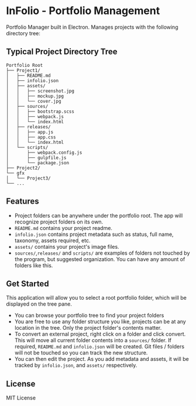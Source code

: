 # InFolio - Portfolio Management

Portfolio Manager built in Electron. Manages projects with the following directory tree:

## Typical Project Directory Tree

```
Portfolio Root
├── Project1/
│   ├── README.md
│   ├── infolio.json
│   ├── assets/
│   │   ├── screenshot.jpg
│   │   ├── mockup.jpg
│   │   └── cover.jpg
│   ├── sources/
│   │   ├── bootstrap.scss
│   │   ├── webpack.js
│   │   └── index.html
│   ├── releases/
│   │   ├── app.js
│   │   ├── app.css
│   │   └── index.html
│   └── scripts/
│       ├── webpack.config.js
│       ├── gulpfile.js
│       └── package.json
├── Project2/
└── gfx
│   └── Project3/
└── ...
```

## Features

* Project folders can be anywhere under the portfolio root. The app will recognize project folders on its own.
* `README.md` contains your project readme.
* `infolio.json` contains project metadata such as status, full name, taxonomy, assets required, etc.
* `assets/` contains your project's image files.
* `sources/`,`releases/` and `scripts/` are examples of folders not touched by the program, but suggested organization. You can have any amount of folders like this.

## Get Started

This application will allow you to select a root portfolio folder, which will be displayed on the tree pane.
* You can browse your portfolio tree to find your project folders
* You are free to use any folder structure you like, projects can be at any location in the tree. Only the project folder's contents matter.
* To convert an external project, right click on a folder and click convert. This will move all current folder contents into a `sources/` folder. If required, `README.md` and `infolio.json` will be created. Git files / folders will not be touched so you can track the new structure.
* You can then edit the project. As you add metadata and assets, it will be tracked by `infolio.json`, and `assets/` respectively.

## License

MIT License
